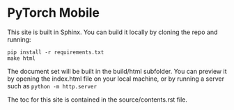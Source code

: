 # PyTorch Mobile
This site is built in Sphinx. You can build it locally by cloning the repo
and running:

```
pip install -r requirements.txt
make html
```

The document set will be built in the build/html subfolder. You can preview
it by opening the index.html file on your local machine, or by running a
server such as `python -m http.server`

The toc for this site is contained in the source/contents.rst file. 